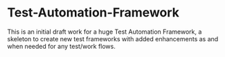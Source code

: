# Test-Automation-Framework

This is an initial draft work for a huge Test Automation Framework, a skeleton to create new test frameworks with added enhancements as and when needed for any test/work flows.